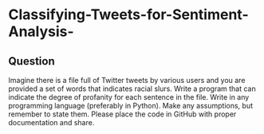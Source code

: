 # Classifying-Tweets-for-Sentiment-Analysis-

## Question
Imagine there is a file full of Twitter tweets by various users and you are provided a set of words that indicates racial slurs. Write a program that can indicate the degree of profanity for each sentence in the file. Write in any programming language (preferably in Python). Make any assumptions, but remember to state them. Please place the code in GitHub with proper documentation and share.
